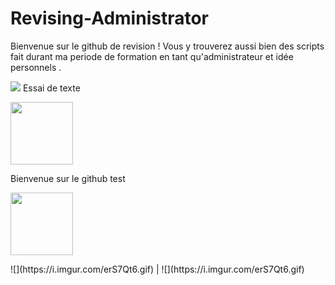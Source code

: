 # Revising-Administrator
Bienvenue sur le github de revision ! Vous y trouverez aussi bien des scripts fait durant ma periode de formation en tant qu'administrateur et idée personnels .

![](https://i.imgur.com/erS7Qt6.gif)
Essai de texte 
<p float="left">
  <img src="https://i.imgur.com/erS7Qt6.gif" width="100" />
  <p>Bienvenue sur le github test</p>
  <img src="/img3.png" width="100" />
</p>
![](https://i.imgur.com/erS7Qt6.gif)  |  ![](https://i.imgur.com/erS7Qt6.gif)
